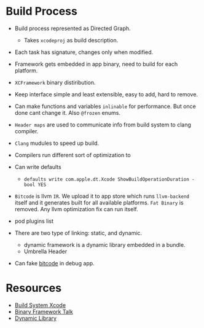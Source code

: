 # Build Process

- Build process represented as Directed Graph.
    - Takes `xcodeproj` as build description.

- Each task has signature, changes only when modified.

- Framework gets embedded in app binary, need to build for each platform.

- `XCFramework` binary distiribution.

- Keep interface simple and least extensible, easy to add, hard to remove.

- Can make functions and variables `inlinable` for performance. But once done cant change it. Also `@frozen` enums.

- `Header maps` are used to communicate info from build system to clang compiler.

- `Clang` mudules to speed up build.

- Compilers run different sort of optimization to 

- Can write defaults
    - `defaults write com.apple.dt.Xcode ShowBuildOperationDuration -bool YES`

- `Bitcode` is llvm `IR`. We upload it to app store which runs `llvm-backend` itself and it generates built for all available platforms. `Fat Binary` is removed. Any llvm optimization fix can run itself.

- pod plugins list

- There are two type of linking: static, and dynamic.
    - dynamic framework is a dynamic library embedded in a bundle.
    - Umbrella Header

- Can fake [bitcode](https://stackoverflow.com/questions/64768561/what-is-the-point-of-marker-bitcode-fembed-bitcode-marker/64898439) in debug app.

# Resources
- [Build System Xcode](https://github.com/apple/swift-llbuild)
- [Binary Framework Talk](https://developer.apple.com/videos/play/wwdc2019/416)
- [Dynamic Library](https://pewpewthespells.com/blog/static_and_dynamic_libraries.html)